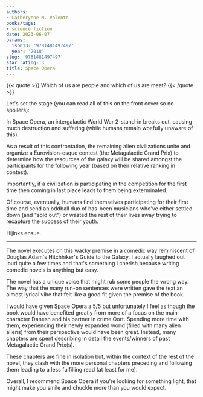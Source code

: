 ```yaml
---
authors:
- Catherynne M. Valente
books/tags:
- science fiction
date: 2023-06-07
params:
  isbn13: '9781481497497'
  year: '2018'
slug: '9781481497497'
star_rating: 3
title: Space Opera
---
```


{{< quote >}}
Which of us are people and which of us are meat?
{{< /quote >}}

<!--more-->

Let's set the stage (you can read all of this on the front cover so no spoilers):

In Space Opera, an intergalactic World War 2-stand-in breaks out, causing much destruction and suffering (while humans remain woefully unaware of this).

As a result of this confrontation, the remaining alien civilizations unite and organize a Eurovision-esque contest (the Metagalactic Grand Prix) to determine how the resources of the galaxy will be shared amongst the participants for the following year (based on their relative ranking in contest).

Importantly, if a civilization is participating in the competition for the first time then coming in last place leads to them being exterminated.

Of course, eventually, humans find themselves participating for their first time and send an oddball duo of has-been musicians who've either settled down (and "sold out") or wasted the rest of their lives away trying to recapture the success of their youth.

Hijinks ensue.

---

The novel executes on this wacky premise in a comedic way reminiscent of Douglas Adam's Hitchhiker's Guide to the Galaxy. I actually laughed out loud quite a few times and that's something i cherish because writing comedic novels is anything but easy.

The novel has a unique voice that might rub some people the wrong way. The way that the many run-on sentences were written gave the text an almost lyrical vibe that felt like a good fit given the premise of the book.

I would have given Space Opera a 5/5 but unfortunately I feel as though the book would have benefited greatly from more of a focus on the main character Danesh and his partner in crime Oort. Spending more time with them, experiencing their newly expanded world (filled with many alien aliens) from their perspective would have been great. Instead, many chapters are spent describing in detail the events/winners of past Metagalactic Grand Prix(s).

These chapters are fine in isolation but, within the context of the rest of the novel, they clash with the more personal chapters preceding and following them leading to a less fulfilling read (at least for me).

Overall, I recommend Space Opera if you're looking for something light, that might make you smile and chuckle more than you would expect.